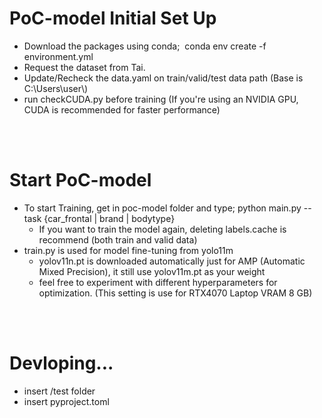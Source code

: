 # PoC-model Initial Set Up
- Download the packages using conda;&nbsp; conda env create -f environment.yml
- Request the dataset from Tai.
- Update/Recheck the data.yaml on train/valid/test data path (Base is C:\\Users\\user\\)
- run checkCUDA.py before training (If you're using an NVIDIA GPU, CUDA is recommended for faster performance)
<br>
<br>

# Start PoC-model 
- To start Training, get in poc-model folder and type; python main.py --task {car_frontal | brand | bodytype}
    - If you want to train the model again, deleting labels.cache is recommend (both train and valid data)
- train.py is used for model fine-tuning from yolo11m
    - yolov11n.pt is downloaded automatically just for AMP (Automatic Mixed Precision), it still use yolov11m.pt as your weight
    - feel free to experiment with different hyperparameters for optimization. (This setting is use for RTX4070 Laptop VRAM 8 GB)
<br>
<br>

# Devloping...
- insert /test folder
- insert pyproject.toml
